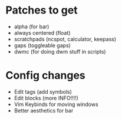 # Patches to get
- alpha (for bar)
- always centered (float)
- scratchpads (ncspot, calculator, keepass)
- gaps (toggleable gaps)
- dwmc (for doing dwm stuff in scripts)

# Config changes
- Edit tags (add symbols)
- Edit blocks (more INFO!!!!)
- Vim Keybinds for moving windows
- Better aesthetics for bar
